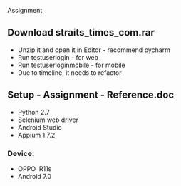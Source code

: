 
Assignment
## Download straits_times_com.rar
- Unzip it and open it in Editor - recommend pycharm
- Run testuserlogin - for web
- Run testuserloginmobile - for mobile
- Due to timeline, it needs to refactor

## Setup - Assignment - Reference.doc
- Python 2.7
- Selenium web driver
- Android Studio
- Appium 1.7.2
### Device: 
- OPPO  R11s 
- Android 7.0


